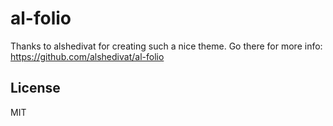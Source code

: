 # al-folio

Thanks to alshedivat for creating such a nice theme. Go there for more info: https://github.com/alshedivat/al-folio

## License

MIT
